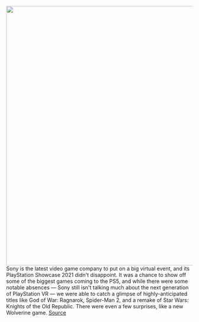 <img src='https://cdn.vox-cdn.com/thumbor/xIqwA4Eon3yju5APblBhooETBxE=/0x0:2040x1360/1200x800/filters:focal(857x517:1183x843)/cdn.vox-cdn.com/uploads/chorus_image/image/69836945/vpavic_4278_20201030_0206.0.jpg' width='700px' /><br/>
Sony is the latest video game company to put on a big virtual event, and its PlayStation Showcase 2021 didn't disappoint. It was a chance to show off some of the biggest games coming to the PS5, and while there were some notable absences — Sony still isn't talking much about the next generation of PlayStation VR — we were able to catch a glimpse of highly-anticipated titles like God of War: Ragnarok, Spider-Man 2, and a remake of Star Wars: Knights of the Old Republic. There were even a few surprises, like a new Wolverine game.
<a href='https://www.theverge.com/2021/9/9/22663238/sony-playstation-showcase-2021-ps5-trailers-spider-man-god-of-war'> Source <a/>